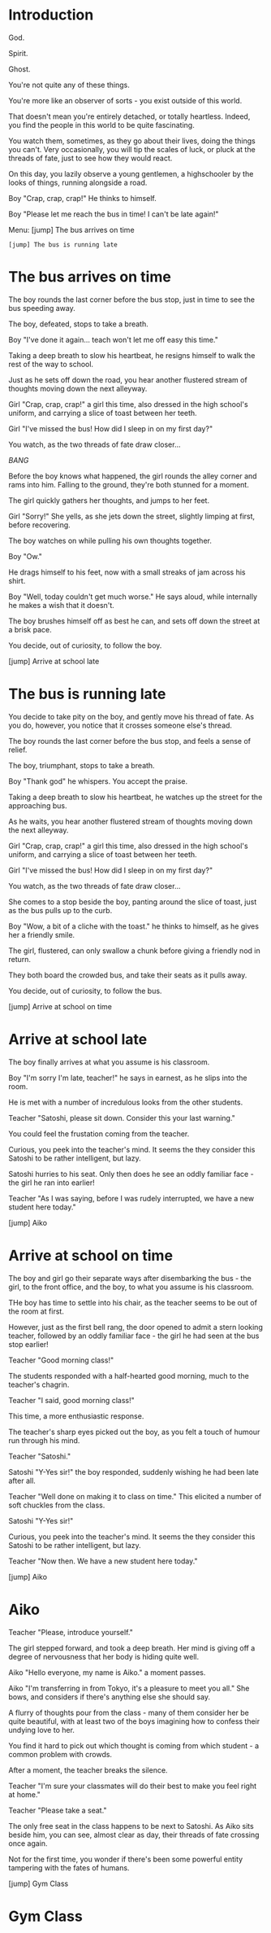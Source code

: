 # Introduction

God.

Spirit.

Ghost.

You're not quite any of these things.

You're more like an observer of sorts - you exist outside of this world.

That doesn't mean you're entirely detached, or totally heartless. Indeed, you find the people in this world to be quite fascinating.

You watch them, sometimes, as they go about their lives, doing the things you can't. Very occasionally, you will tip the scales of luck, or pluck at the threads of fate, just to see how they would react.

On this day, you lazily observe a young gentlemen, a highschooler by the looks of things, running alongside a road.

Boy "Crap, crap, crap!" He thinks to himself.

Boy "Please let me reach the bus in time! I can't be late again!"

Menu:
	[jump] The bus arrives on time

	[jump] The bus is running late

# The bus arrives on time

The boy rounds the last corner before the bus stop, just in time to see the bus speeding away.

The boy, defeated, stops to take a breath.

Boy "I've done it again... teach won't let me off easy this time."

Taking a deep breath to slow his heartbeat, he resigns himself to walk the rest of the way to school.

Just as he sets off down the road, you hear another flustered stream of thoughts moving down the next alleyway.

Girl "Crap, crap, crap!" a girl this time, also dressed in the high school's uniform, and carrying a slice of toast between her teeth.

Girl "I've missed the bus! How did I sleep in on my first day?"

You watch, as the two threads of fate draw closer...

*BANG*

Before the boy knows what happened, the girl rounds the alley corner and rams into him. Falling to the ground, they're both stunned for a moment.

The girl quickly gathers her thoughts, and jumps to her feet.

Girl "Sorry!" She yells, as she jets down the street, slightly limping at first, before recovering.

The boy watches on while pulling his own thoughts together.

Boy "Ow."

He drags himself to his feet, now with a small streaks of jam across his shirt.

Boy "Well, today couldn't get much worse." He says aloud, while internally he makes a wish that it doesn't.

The boy brushes himself off as best he can, and sets off down the street at a brisk pace.

You decide, out of curiosity, to follow the boy.

[jump] Arrive at school late

# The bus is running late

You decide to take pity on the boy, and gently move his thread of fate. As you do, however, you notice that it crosses someone else's thread.

The boy rounds the last corner before the bus stop, and feels a sense of relief.

The boy, triumphant, stops to take a breath.

Boy "Thank god" he whispers. You accept the praise.

Taking a deep breath to slow his heartbeat, he watches up the street for the approaching bus.

As he waits, you hear another flustered stream of thoughts moving down the next alleyway.

Girl "Crap, crap, crap!" a girl this time, also dressed in the high school's uniform, and carrying a slice of toast between her teeth.

Girl "I've missed the bus! How did I sleep in on my first day?"

You watch, as the two threads of fate draw closer...

She comes to a stop beside the boy, panting around the slice of toast, just as the bus pulls up to the curb.

Boy "Wow, a bit of a cliche with the toast." he thinks to himself, as he gives her a friendly smile.

The girl, flustered, can only swallow a chunk before giving a friendly nod in return.

They both board the crowded bus, and take their seats as it pulls away.

You decide, out of curiosity, to follow the bus.

[jump] Arrive at school on time

# Arrive at school late

The boy finally arrives at what you assume is his classroom.

Boy "I'm sorry I'm late, teacher!" he says in earnest, as he slips into the room.

He is met with a number of incredulous looks from the other students.

Teacher "Satoshi, please sit down. Consider this your last warning."

You could feel the frustation coming from the teacher.

Curious, you peek into the teacher's mind. It seems the they consider this Satoshi to be rather intelligent, but lazy.

Satoshi hurries to his seat. Only then does he see an oddly familiar face - the girl he ran into earlier!

Teacher "As I was saying, before I was rudely interrupted, we have a new student here today."

[jump] Aiko

# Arrive at school on time

The boy and girl go their separate ways after disembarking the bus - the girl, to the front office, and the boy, to what you assume is his classroom.

THe boy has time to settle into his chair, as the teacher seems to be out of the room at first.

However, just as the first bell rang, the door opened to admit a stern looking teacher, followed by an oddly familiar face - the girl he had seen at the bus stop earlier!

Teacher "Good morning class!"

The students responded with a half-hearted good morning, much to the teacher's chagrin.

Teacher "I said, good morning class!"

This time, a more enthusiastic response.

The teacher's sharp eyes picked out the boy, as you felt a touch of humour run through his mind.

Teacher "Satoshi."

Satoshi "Y-Yes sir!" the boy responded, suddenly wishing he had been late after all.

Teacher "Well done on making it to class on time." This elicited a number of soft chuckles from the class.

Satoshi "Y-Yes sir!"

Curious, you peek into the teacher's mind. It seems the they consider this Satoshi to be rather intelligent, but lazy.

Teacher "Now then. We have a new student here today."

[jump] Aiko

# Aiko

Teacher "Please, introduce yourself."

The girl stepped forward, and took a deep breath. Her mind is giving off a degree of nervousness that her body is hiding quite well.

Aiko "Hello everyone, my name is Aiko." a moment passes.

Aiko "I'm transferring in from Tokyo, it's a pleasure to meet you all." She bows, and considers if there's anything else she should say.

A flurry of thoughts pour from the class - many of them consider her be quite beautiful, with at least two of the boys imagining how to confess their undying love to her.

You find it hard to pick out which thought is coming from which student - a common problem with crowds.

After a moment, the teacher breaks the silence.

Teacher "I'm sure your classmates will do their best to make you feel right at home."

Teacher "Please take a seat."

The only free seat in the class happens to be next to Satoshi. As Aiko sits beside him, you can see, almost clear as day, their threads of fate crossing once again.

Not for the first time, you wonder if there's been some powerful entity tampering with the fates of humans.

[jump] Gym Class

# Gym Class

